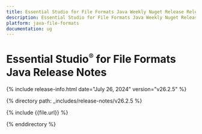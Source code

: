 ```yaml
---
title: Essential Studio for File Formats Java Weekly Nuget Release Release Notes  
description: Essential Studio for File Formats Java Weekly Nuget Release Release Notes  
platform: java-file-formats
documentation: ug
---
```


# Essential Studio<sup style="font-size:70%">&reg;</sup>  for File Formats Java Release Notes  

{% include release-info.html date="July 26, 2024"  version="v26.2.5" %} 

{% directory path: _includes/release-notes/v26.2.5 %}

{% include {{file.url}} %}

{% enddirectory %}

